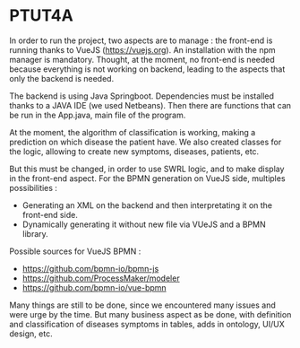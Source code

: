 # PTUT4A

In order to run the project, two aspects are to manage : the front-end is running thanks to VueJS (https://vuejs.org). An installation
with the npm manager is mandatory. Thought, at the moment, no front-end is needed because everything is not working on backend, leading
to the aspects that only the backend is needed.

The backend is using Java Springboot. Dependencies must be installed thanks to a JAVA IDE (we used Netbeans).
Then there are functions that can be run in the App.java, main file of the program.

At the moment, the algorithm of classification is working, making a prediction on which disease the patient have.
We also created classes for the logic, allowing to create new symptoms, diseases, patients, etc.

But this must be changed, in order to use SWRL logic, and to make display in the front-end aspect.
For the BPMN generation on VueJS side, multiples possibilities : 
  - Generating an XML on the backend and then interpretating it on the front-end side.
  - Dynamically generating it without new file via VUeJS and a BPMN library.
 
Possible sources for VueJS BPMN :
  - https://github.com/bpmn-io/bpmn-js
  - https://github.com/ProcessMaker/modeler
  - https://github.com/bpmn-io/vue-bpmn
  
 Many things are still to be done, since we encountered many issues and were urge by the time. But many business aspect as be done,
 with definition and classification of diseases symptoms in tables, adds in ontology, UI/UX design, etc.
 
